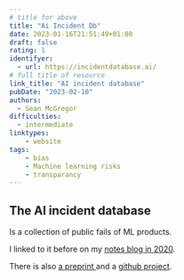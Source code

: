 ```yaml
---
# title for above
title: "Ai Incident Db"
date: 2023-01-16T21:51:49+01:00
draft: false
rating: 1
identifyer:
  - url: https://incidentdatabase.ai/
# full title of resource
link_title: "AI incident database"
pubDate: "2023-02-10"
authors:
  - Sean McGregor
difficulties:
  - intermediate
linktypes:
    - website
tags:
    - bias
    - Machine learning risks
    - transparancy
---
```


## The AI incident database
Is a collection of public fails of ML products. 

I linked to it before on my [notes blog in 2020](https://notes.rmhogervorst.nl/post/2020/12/03/ai-incident-database/).

There is also [a preprint ](https://arxiv.org/abs/2211.10384)
and a [github project](https://github.com/responsible-ai-collaborative/aiid).

